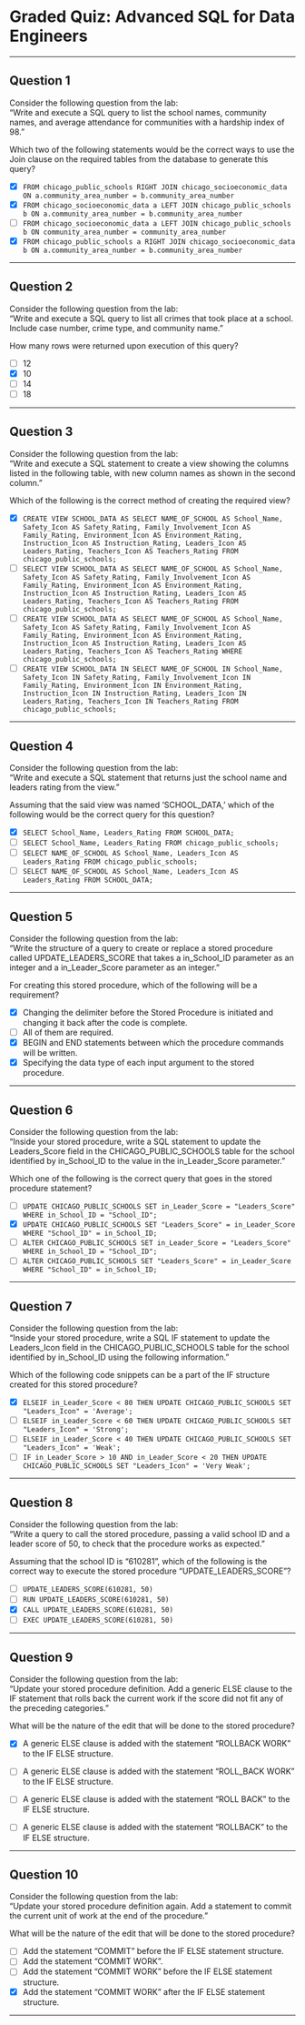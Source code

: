 # Graded Quiz: Advanced SQL for Data Engineers

---

## Question 1
Consider the following question from the lab:  
“Write and execute a SQL query to list the school names, community names, and average attendance for communities with a hardship index of 98.”
	
Which two of the following statements would be the correct ways to use the Join clause on the required tables from the database to generate this query?  
- [x] `FROM chicago_public_schools RIGHT JOIN chicago_socioeconomic_data ON a.community_area_number = b.community_area_number`  
- [x] `FROM chicago_socioeconomic_data a LEFT JOIN chicago_public_schools b ON a.community_area_number = b.community_area_number`  
- [ ] `FROM chicago_socioeconomic_data a LEFT JOIN chicago_public_schools b ON community_area_number = community_area_number`  
- [x] `FROM chicago_public_schools a RIGHT JOIN chicago_socioeconomic_data b ON a.community_area_number = b.community_area_number`  

---

## Question 2
Consider the following question from the lab:  
“Write and execute a SQL query to list all crimes that took place at a school. Include case number, crime type, and community name.”

How many rows were returned upon execution of this query?  
- [ ] 12  
- [x] 10  
- [ ] 14  
- [ ] 18  

---

## Question 3
Consider the following question from the lab:  
“Write and execute a SQL statement to create a view showing the columns listed in the following table, with new column names as shown in the second column.”

Which of the following is the correct method of creating the required view?  
- [x] `CREATE VIEW SCHOOL_DATA AS SELECT NAME_OF_SCHOOL AS School_Name, Safety_Icon AS Safety_Rating, Family_Involvement_Icon AS Family_Rating, Environment_Icon AS Environment_Rating, Instruction_Icon AS Instruction_Rating, Leaders_Icon AS Leaders_Rating, Teachers_Icon AS Teachers_Rating FROM chicago_public_schools;`  
- [ ] `SELECT VIEW SCHOOL_DATA AS SELECT NAME_OF_SCHOOL AS School_Name, Safety_Icon AS Safety_Rating, Family_Involvement_Icon AS Family_Rating, Environment_Icon AS Environment_Rating, Instruction_Icon AS Instruction_Rating, Leaders_Icon AS Leaders_Rating, Teachers_Icon AS Teachers_Rating FROM chicago_public_schools;`  
- [ ] `CREATE VIEW SCHOOL_DATA AS SELECT NAME_OF_SCHOOL AS School_Name, Safety_Icon AS Safety_Rating, Family_Involvement_Icon AS Family_Rating, Environment_Icon AS Environment_Rating, Instruction_Icon AS Instruction_Rating, Leaders_Icon AS Leaders_Rating, Teachers_Icon AS Teachers_Rating WHERE chicago_public_schools;`  
- [ ] `CREATE VIEW SCHOOL_DATA IN SELECT NAME_OF_SCHOOL IN School_Name, Safety_Icon IN Safety_Rating, Family_Involvement_Icon IN Family_Rating, Environment_Icon IN Environment_Rating, Instruction_Icon IN Instruction_Rating, Leaders_Icon IN Leaders_Rating, Teachers_Icon IN Teachers_Rating FROM chicago_public_schools;`  

---

## Question 4
Consider the following question from the lab:  
“Write and execute a SQL statement that returns just the school name and leaders rating from the view.”

Assuming that the said view was named ‘SCHOOL_DATA,’ which of the following would be the correct query for this question?  
- [x] `SELECT School_Name, Leaders_Rating FROM SCHOOL_DATA;`  
- [ ] `SELECT School_Name, Leaders_Rating FROM chicago_public_schools;`  
- [ ] `SELECT NAME_OF_SCHOOL AS School_Name, Leaders_Icon AS Leaders_Rating FROM chicago_public_schools;`  
- [ ] `SELECT NAME_OF_SCHOOL AS School_Name, Leaders_Icon AS Leaders_Rating FROM SCHOOL_DATA;`  

---

## Question 5
Consider the following question from the lab:  
“Write the structure of a query to create or replace a stored procedure called UPDATE_LEADERS_SCORE that takes a in_School_ID parameter as an integer and a in_Leader_Score parameter as an integer.”

For creating this stored procedure, which of the following will be a requirement?  
- [x] Changing the delimiter before the Stored Procedure is initiated and changing it back after the code is complete.  
- [ ] All of them are required.  
- [x] BEGIN and END statements between which the procedure commands will be written.  
- [x] Specifying the data type of each input argument to the stored procedure.  

---

## Question 6
Consider the following question from the lab:  
“Inside your stored procedure, write a SQL statement to update the Leaders_Score field in the CHICAGO_PUBLIC_SCHOOLS table for the school identified by in_School_ID to the value in the in_Leader_Score parameter.”

Which one of the following is the correct query that goes in the stored procedure statement?  
- [ ] `UPDATE CHICAGO_PUBLIC_SCHOOLS SET in_Leader_Score = "Leaders_Score" WHERE in_School_ID = "School_ID";`  
- [x] `UPDATE CHICAGO_PUBLIC_SCHOOLS SET "Leaders_Score" = in_Leader_Score WHERE "School_ID" = in_School_ID;`  
- [ ] `ALTER CHICAGO_PUBLIC_SCHOOLS SET in_Leader_Score = "Leaders_Score" WHERE in_School_ID = "School_ID";`  
- [ ] `ALTER CHICAGO_PUBLIC_SCHOOLS SET "Leaders_Score" = in_Leader_Score WHERE "School_ID" = in_School_ID;`  

---

## Question 7
Consider the following question from the lab:  
“Inside your stored procedure, write a SQL IF statement to update the Leaders_Icon field in the CHICAGO_PUBLIC_SCHOOLS table for the school identified by in_School_ID using the following information.”

Which of the following code snippets can be a part of the IF structure created for this stored procedure?  
- [x] `ELSEIF in_Leader_Score < 80 THEN UPDATE CHICAGO_PUBLIC_SCHOOLS SET "Leaders_Icon" = 'Average';`  
- [ ] `ELSEIF in_Leader_Score < 60 THEN UPDATE CHICAGO_PUBLIC_SCHOOLS SET "Leaders_Icon" = 'Strong';`  
- [ ] `ELSEIF in_Leader_Score < 40 THEN UPDATE CHICAGO_PUBLIC_SCHOOLS SET "Leaders_Icon" = 'Weak';`  
- [ ] `IF in_Leader_Score > 10 AND in_Leader_Score < 20 THEN UPDATE CHICAGO_PUBLIC_SCHOOLS SET "Leaders_Icon" = 'Very Weak';`  

---

## Question 8
Consider the following question from the lab:  
“Write a query to call the stored procedure, passing a valid school ID and a leader score of 50, to check that the procedure works as expected.”

Assuming that the school ID is “610281”, which of the following is the correct way to execute the stored procedure “UPDATE_LEADERS_SCORE”?  
- [ ] `UPDATE_LEADERS_SCORE(610281, 50)`  
- [ ] `RUN UPDATE_LEADERS_SCORE(610281, 50)`  
- [x] `CALL UPDATE_LEADERS_SCORE(610281, 50)`  
- [ ] `EXEC UPDATE_LEADERS_SCORE(610281, 50)`  

---

## Question 9
Consider the following question from the lab:  
“Update your stored procedure definition. Add a generic ELSE clause to the IF statement that rolls back the current work if the score did not fit any of the preceding categories.”

What will be the nature of the edit that will be done to the stored procedure?  
- [x] A generic ELSE clause is added with the statement “ROLLBACK WORK” to the IF ELSE structure.  
- [ ] A generic ELSE clause is added with the statement “ROLL_BACK WORK” to the IF ELSE structure.  
- [ ] A generic ELSE clause is added with the statement “ROLL BACK” to the IF ELSE structure.  
- [ ] A generic ELSE clause is added with the statement “ROLLBACK” to the IF ELSE structure.  


---

## Question 10
Consider the following question from the lab:  
“Update your stored procedure definition again. Add a statement to commit the current unit of work at the end of the procedure.”

What will be the nature of the edit that will be done to the stored procedure?  
- [ ] Add the statement “COMMIT” before the IF ELSE statement structure.  
- [ ] Add the statement “COMMIT WORK”.  
- [ ] Add the statement “COMMIT WORK” before the IF ELSE statement structure.  
- [x] Add the statement “COMMIT WORK” after the IF ELSE statement structure.  

---